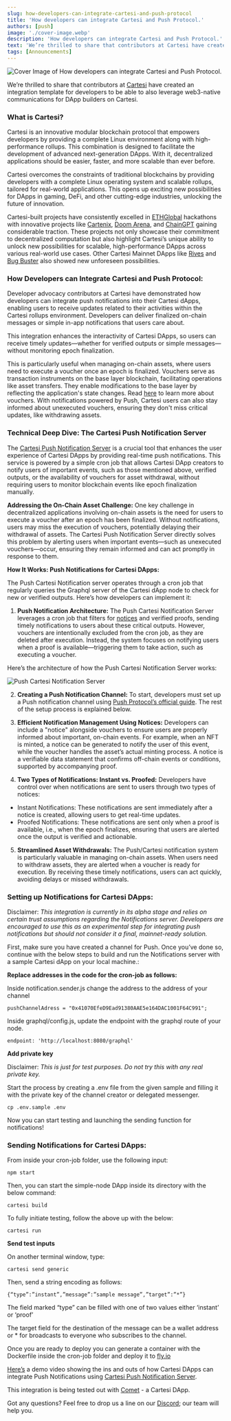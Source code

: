 ```yaml
---
slug: how-developers-can-integrate-cartesi-and-push-protocol
title: 'How developers can integrate Cartesi and Push Protocol.'
authors: [push]
image: './cover-image.webp'
description: 'How developers can integrate Cartesi and Push Protocol.'
text: 'We’re thrilled to share that contributors at Cartesi have created an integration template for developers to be able to also leverage web3-native communications for DApp builders on Cartesi.'
tags: [Announcements]
---
```


![Cover Image of How developers can integrate Cartesi and Push Protocol.](./cover-image.webp)

<!--truncate-->

We’re thrilled to share that contributors at [Cartesi](https://cartesi.io/) have created an integration template for developers to be able to also leverage web3-native communications for DApp builders on Cartesi.

### **What is Cartesi?**

Cartesi is an innovative modular blockchain protocol that empowers developers by providing a complete Linux environment along with high-performance rollups. This combination is designed to facilitate the development of advanced next-generation DApps. With it, decentralized applications should be easier, faster, and more scalable than ever before. 

Cartesi overcomes the constraints of traditional blockchains by providing developers with a complete Linux operating system and scalable rollups, tailored for real-world applications. This opens up exciting new possibilities for DApps in gaming, DeFi, and other cutting-edge industries, unlocking the future of innovation.

Cartesi-built projects have consistently excelled in [ETHGlobal](https://ethglobal.com/) hackathons with innovative projects like [Cartenix](https://ethglobal.com/showcase/cartenix-7xxe6), [Doom Arena](https://ethglobal.com/showcase/doom-arena-hmu4j), and [ChainGPT](https://ethglobal.com/showcase/chaingpt-and-accountability-for-ai-agents-doquk) gaining considerable traction. These projects not only showcase their commitment to decentralized computation but also highlight Cartesi’s unique ability to unlock new possibilities for scalable, high-performance DApps across various real-world use cases. Other Cartesi Mainnet DApps like [Rives](https://rives.io/) and [Bug Buster](https://bugbuster.app/) also showed new unforeseen possibilities.

### How Developers can Integrate Cartesi and Push Protocol:

Developer advocacy contributors at Cartesi have demonstrated how developers can integrate push notifications into their Cartesi dApps, enabling users to receive updates related to their activities within the Cartesi rollups environment. Developers can deliver finalized on-chain messages or simple in-app notifications that users care about.

This integration enhances the interactivity of Cartesi DApps, so users can receive timely updates—whether for verified outputs or simple messages—without monitoring epoch finalization.

This is particularly useful when managing on-chain assets, where users need to execute a voucher once an epoch is finalized. Vouchers serve as transaction instruments on the base layer blockchain, facilitating operations like asset transfers. They enable modifications to the base layer by reflecting the application's state changes. Read [here](https://docs.cartesi.io/cartesi-rollups/1.5/development/retrieve-outputs/#vouchers-on-chain-actions) to learn more about vouchers. With notifications powered by Push, Cartesi users can also stay informed about unexecuted vouchers, ensuring they don't miss critical updates, like withdrawing assets.

### **Technical Deep Dive: The Cartesi Push Notification Server**

The [Cartesi Push Notification Server](https://github.com/Mugen-Builders/push-cartesi/) is a crucial tool that enhances the user experience of Cartesi DApps by providing real-time push notifications. This service is powered by a simple cron job that allows Cartesi DApp creators to notify users of important events, such as those mentioned above, verified outputs, or the availability of vouchers for asset withdrawal, without requiring users to monitor blockchain events like epoch finalization manually.

**Addressing the On-Chain Asset Challenge:**
One key challenge in decentralized applications involving on-chain assets is the need for users to execute a voucher after an epoch has been finalized. Without notifications, users may miss the execution of vouchers, potentially delaying their withdrawal of assets. The Cartesi Push Notification Server directly solves this problem by alerting users when important events—such as unexecuted vouchers—occur, ensuring they remain informed and can act promptly in response to them.

**How It Works: Push Notifications for Cartesi DApps:**

The Push Cartesi Notification server operates through a cron job that regularly queries the Graphql server of the Cartesi dApp node to check for new or verified outputs. Here’s how developers can implement it:

1. **Push Notification Architecture:** 
The Push Cartesi Notification Server leverages a cron job that filters for [notices](https://docs.cartesi.io/cartesi-rollups/1.5/development/retrieve-outputs/#notices-off-chain-events) and verified proofs, sending timely notifications to users about these critical outputs. However, vouchers are intentionally excluded from the cron job, as they are deleted after execution. Instead, the system focuses on notifying users when a proof is available—triggering them to take action, such as executing a voucher.

Here’s the architecture of how the Push Cartesi Notification Server works:

![Push Cartesi Notification Server](cover-image1.webp)

2. **Creating a Push Notification Channel:**
To start, developers must set up a Push notification channel using [Push Protocol’s official guide](https://push.org/docs/notifications/tutorials/create-your-channel/). The rest of the setup process is explained below. 

3. **Efficient Notification Management Using Notices:**
Developers can include a "notice" alongside vouchers to ensure users are properly informed about important, on-chain events. For example, when an NFT is minted, a notice can be generated to notify the user of this event, while the voucher handles the asset’s actual minting process. A notice is a verifiable data statement that confirms off-chain events or conditions, supported by accompanying proof.

4. **Two Types of Notifications: Instant vs. Proofed:**
Developers have control over when notifications are sent to users through two types of notices:
- Instant Notifications: These notifications are sent immediately after a notice is created, allowing users to get real-time updates.
- Proofed Notifications: These notifications are sent only when a proof is available, i.e., when the epoch finalizes, ensuring that users are alerted once the output is verified and actionable.

5. **Streamlined Asset Withdrawals:**
The Push/Cartesi notification system is particularly valuable in managing on-chain assets. When users need to withdraw assets, they are alerted when a voucher is ready for execution. By receiving these timely notifications, users can act quickly, avoiding delays or missed withdrawals.

### Setting up Notifications for Cartesi DApps:

Disclaimer: *This integration is currently in its alpha stage and relies on certain trust assumptions regarding the Notifications server. Developers are encouraged to use this as an experimental step for integrating push notifications but should not consider it a final, mainnet-ready solution.*

First, make sure you have created a channel for Push. Once you’ve done so, continue with the below steps to build and run the Notifications server with a sample Cartesi dApp on your local machine.:

**Replace addresses in the code for the cron-job as follows:**

Inside notification.sender.js change the address to the address of your channel

```
pushChannelAdress = "0x41070EfeD9Ead91380AAE5e164DAC1001F64C991";
```

Inside graphql/config.js,  update the endpoint with the graphql route of your node.

```
endpoint: 'http://localhost:8080/graphql'
```

**Add private key**

Disclaimer: *This is just for test purposes. Do not try this with any real private key.*

Start the process by creating a .env file from the given sample and filling it with the private key of the channel creator or delegated messenger. 

`cp .env.sample .env`

Now you can start testing and launching the sending function for notifications!

### Sending Notifications for Cartesi DApps:

From inside your cron-job folder, use the following input:

```
npm start
```

Then, you can start the simple-node DApp inside its directory with the below command:

```
cartesi build
```

To fully initiate testing, follow the above up with the below:

```
cartesi run
```

**Send test inputs**

On another terminal window, type:

```
cartesi send generic
```

Then, send a string encoding as follows:

```
{“type”:”instant”,”message”:”sample message”,”target”:”*”}
```

The field marked “type” can be filled with one of two values either ‘instant’ or ‘proof’

The target field for the destination of the message can be a wallet address or * for broadcasts to everyone who subscribes to the channel.

Once you are ready to deploy you can generate a container with the Dockerfile inside the cron-job folder and deploy it to [fly.io](https://fly.io/docs/launch/deploy/)

[Here’s](https://www.youtube.com/watch?v=SO-xhHT85Bk) a demo video showing the ins and outs of how Cartesi DApps can integrate Push Notifications using [Cartesi Push Notification Server](https://github.com/Mugen-Builders/push-cartesi/blob/main/README.md).

This integration is being tested out with [Comet](https://x.com/Comet_ing/status/1837041254166589535) - a Cartesi DApp.

Got any questions? Feel free to drop us a line on our [Discord](http://discord.gg/pushprotocol); our team will help you.